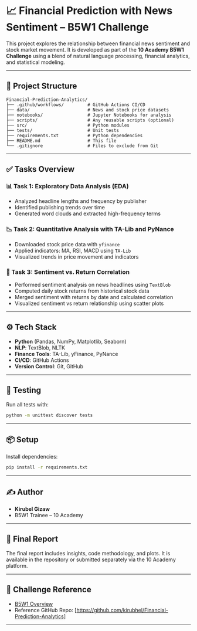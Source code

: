 
# 📈 Financial Prediction with News Sentiment – B5W1 Challenge

This project explores the relationship between financial news sentiment and stock market movement. It is developed as part of the **10 Academy B5W1 Challenge** using a blend of natural language processing, financial analytics, and statistical modeling.

---

## 📁 Project Structure

```
Financial-Prediction-Analytics/
├── .github/workflows/         # GitHub Actions CI/CD
├── data/                      # News and stock price datasets
├── notebooks/                 # Jupyter Notebooks for analysis
├── scripts/                   # Any reusable scripts (optional)
├── src/                       # Python modules
├── tests/                     # Unit tests
├── requirements.txt           # Python dependencies
├── README.md                  # This file
└── .gitignore                 # Files to exclude from Git
```

---

## ✅ Tasks Overview

### 📊 Task 1: Exploratory Data Analysis (EDA)
- Analyzed headline lengths and frequency by publisher
- Identified publishing trends over time
- Generated word clouds and extracted high-frequency terms

### 📉 Task 2: Quantitative Analysis with TA-Lib and PyNance
- Downloaded stock price data with `yfinance`
- Applied indicators: MA, RSI, MACD using `TA-Lib`
- Visualized trends in price movement and indicators

### 🧠 Task 3: Sentiment vs. Return Correlation
- Performed sentiment analysis on news headlines using `TextBlob`
- Computed daily stock returns from historical stock data
- Merged sentiment with returns by date and calculated correlation
- Visualized sentiment vs return relationship using scatter plots

---

## ⚙️ Tech Stack

- **Python** (Pandas, NumPy, Matplotlib, Seaborn)
- **NLP**: TextBlob, NLTK
- **Finance Tools**: TA-Lib, yFinance, PyNance
- **CI/CD**: GitHub Actions
- **Version Control**: Git, GitHub

---

## 🧪 Testing

Run all tests with:
```bash
python -m unittest discover tests
```

---

## 📦 Setup

Install dependencies:
```bash
pip install -r requirements.txt
```

---

## ✍️ Author

- **Kirubel Gizaw**
- B5W1 Trainee – 10 Academy

---

## 📄 Final Report

The final report includes insights, code methodology, and plots. It is available in the repository or submitted separately via the 10 Academy platform.

---

## 🔗 Challenge Reference

- [B5W1 Overview](https://kaimtenx.10academy.org/trainee/challenge/B5W1)
- Reference GitHub Repo: [https://github.com/kirubhel/Financial-Prediction-Analytics]

---
